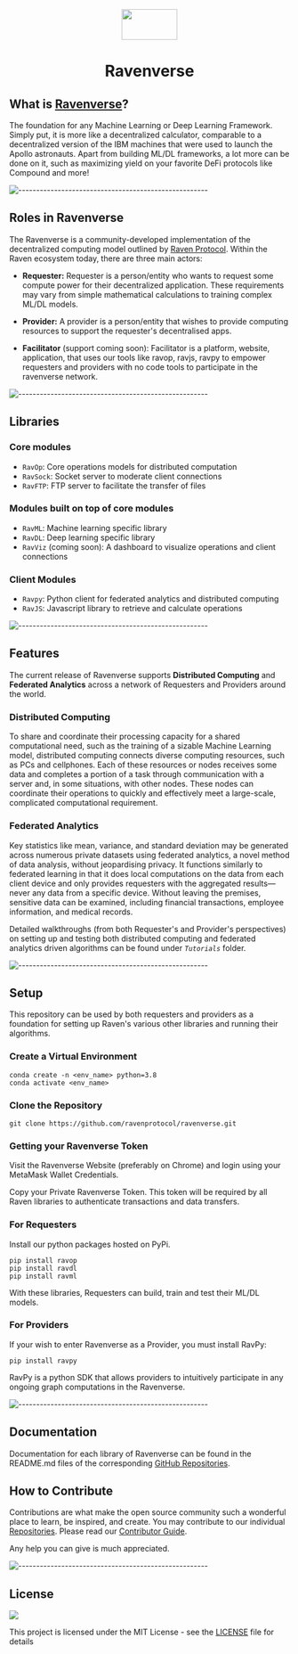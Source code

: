 <div align="center">
  <img src="https://user-images.githubusercontent.com/36446402/178711421-1b2de4f7-5f6a-48f9-af26-5d2d7a2306dd.png" width="100" height="55">
<h1> Ravenverse </h1>
</div>

## What is [Ravenverse](https://www.ravenprotocol.com)?
The foundation for any Machine Learning or Deep Learning Framework. Simply put, it is more like a decentralized calculator, comparable to a decentralized version of the IBM machines that were used to launch the Apollo astronauts. Apart from building ML/DL frameworks, a lot more can be done on it, such as maximizing yield on your favorite DeFi protocols like Compound and more!

![-----------------------------------------------------](https://raw.githubusercontent.com/andreasbm/readme/master/assets/lines/aqua.png)

## Roles in Ravenverse

The Ravenverse is a community-developed implementation of the decentralized computing model outlined by [Raven Protocol](https://www.ravenprotocol.com/). Within the Raven ecosystem today, there are three main actors: 

* **Requester:** Requester is a person/entity who wants to request some compute power for their decentralized application. These requirements may vary from simple mathematical calculations to training complex ML/DL models.

* **Provider:** A provider is a person/entity that wishes to provide computing resources to support the requester's decentralised apps.

* **Facilitator** (support coming soon): Facilitator is a platform, website, application, that uses our tools like ravop, ravjs, ravpy to empower requesters and providers with no code tools to participate in the ravenverse network. 

![-----------------------------------------------------](https://raw.githubusercontent.com/andreasbm/readme/master/assets/lines/aqua.png)

## Libraries 

### Core modules

* ```RavOp```: Core operations models for distributed computation
* ```RavSock```: Socket server to moderate client connections
* ```RavFTP```: FTP server to facilitate the transfer of files

### Modules built on top of core modules
* ```RavML```: Machine learning specific library
* ```RavDL```: Deep learning specific library
* ```RavViz``` (coming soon): A dashboard to visualize operations and client connections

### Client Modules
* ```Ravpy```: Python client for federated analytics and distributed computing
* ```RavJS```: Javascript library to retrieve and calculate operations

![-----------------------------------------------------](https://raw.githubusercontent.com/andreasbm/readme/master/assets/lines/aqua.png)

## Features

The current release of Ravenverse supports **Distributed Computing** and **Federated Analytics** across a network of Requesters and Providers around the world.

### Distributed Computing

To share and coordinate their processing capacity for a shared computational need, such as the training of a sizable Machine Learning model, distributed computing connects diverse computing resources, such as PCs and cellphones. Each of these resources or nodes receives some data and completes a portion of a task through communication with a server and, in some situations, with other nodes. These nodes can coordinate their operations to quickly and effectively meet a large-scale, complicated computational requirement.

### Federated Analytics

Key statistics like mean, variance, and standard deviation may be generated across numerous private datasets using federated analytics, a novel method of data analysis, without jeopardising privacy. It functions similarly to federated learning in that it does local computations on the data from each client device and only provides requesters with the aggregated results—never any data from a specific device. Without leaving the premises, sensitive data can be examined, including financial transactions, employee information, and medical records.

Detailed walkthroughs (from both Requester's and Provider's perspectives) on setting up and testing both distributed computing and federated analytics driven algorithms can be found under *```Tutorials```* folder.  

![-----------------------------------------------------](https://raw.githubusercontent.com/andreasbm/readme/master/assets/lines/aqua.png)

## Setup 

This repository can be used by both requesters and providers as a foundation for setting up Raven's various other libraries and running their algorithms.
   
### Create a Virtual Environment

    conda create -n <env_name> python=3.8
    conda activate <env_name>

### Clone the Repository

    git clone https://github.com/ravenprotocol/ravenverse.git

### Getting your Ravenverse Token

Visit the Ravenverse Website (preferably on Chrome) and login using your MetaMask Wallet Credentials.

Copy your Private Ravenverse Token. This token will be required by all Raven libraries to authenticate transactions and data transfers.


### **For Requesters**

Install our python packages hosted on PyPi.

    pip install ravop
    pip install ravdl
    pip install ravml

With these libraries, Requesters can build, train and test their ML/DL models. 


### **For Providers**

If your wish to enter Ravenverse as a Provider, you must install RavPy:

    pip install ravpy

RavPy is a python SDK that allows providers to intuitively participate in any ongoing graph computations in the Ravenverse.

![-----------------------------------------------------](https://raw.githubusercontent.com/andreasbm/readme/master/assets/lines/aqua.png)

## Documentation

Documentation for each library of Ravenverse can be found in the README.md files of the corresponding [GitHub Repositories](https://github.com/ravenprotocol). 

## How to Contribute

Contributions are what make the open source community such a wonderful place to learn, be inspired, and create. You may contribute to our individual [Repositories](https://github.com/ravenprotocol). Please read our [Contributor Guide](CONTRIBUTING.md). 

Any help you can give is much appreciated.

![-----------------------------------------------------](https://raw.githubusercontent.com/andreasbm/readme/master/assets/lines/aqua.png)

## License

<a href="https://github.com/ravenprotocol/ravenverse/blob/master/LICENSE"><img src="https://img.shields.io/github/license/ravenprotocol/ravenverse"></a>

This project is licensed under the MIT License - see the [LICENSE](LICENSE) file for details